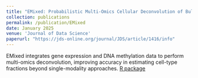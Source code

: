 ```yaml
---
title: "EMixed: Probabilistic Multi-Omics Cellular Deconvolution of Bulk Omics Data"
collection: publications
permalink: /publication/EMixed
date: January 2025
venue: 'Journal of Data Science'
paperurl: "https://jds-online.org/journal/JDS/article/1416/info"
---
```


EMixed integrates gene expression and DNA methylation data to perform multi-omics deconvolution, improving accuracy in estimating cell-type fractions beyond single-modality approaches.
[R package](https://github.com/manqicai/EMixed)
